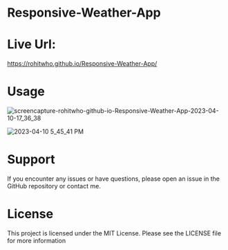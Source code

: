 # Responsive-Weather-App





# Live Url:
https://rohitwho.github.io/Responsive-Weather-App/
# Usage
![screencapture-rohitwho-github-io-Responsive-Weather-App-2023-04-10-17_36_38](https://user-images.githubusercontent.com/123782523/231005270-5b54ebe7-7478-44e9-8016-099dc3cde482.png)

![2023-04-10 5_45_41 PM](https://user-images.githubusercontent.com/123782523/231005284-0069b09f-40eb-41a2-bfaa-4cc5aa52dd00.png)

# Support
 If you encounter any issues or have questions, please open an issue in the GitHub repository or contact me.
 
 # License
 This project is licensed under the MIT License. Please see the LICENSE file for more information
